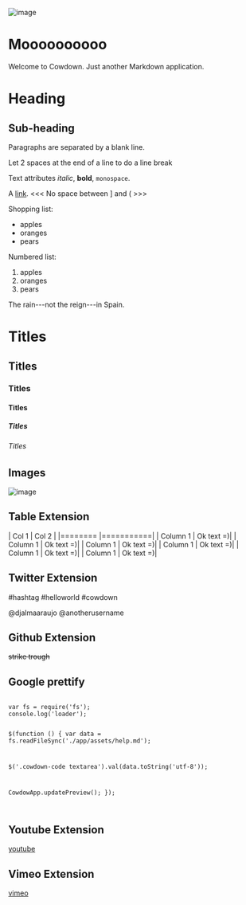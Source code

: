 ![image](http://i.imgur.com/tuOMoHp.png?1)

# Moooooooooo

Welcome to Cowdown. Just another Markdown application.

Heading
=======

Sub-heading
-----------

Paragraphs are separated
by a blank line.

Let 2 spaces at the end of a line to do a
line break

Text attributes *italic*,
**bold**, `monospace`.

A [link](http://example.com).
<<<   No space between ] and (  >>>

Shopping list:

 * apples
 * oranges
 * pears

Numbered list:

 1. apples
 2. oranges
 3. pears

The rain---not the reign---in
Spain.

# Titles
## Titles
### Titles
#### Titles
##### Titles
###### Titles

## Images
![image](http://i.imgur.com/CwC6ePx.png?)

## Table Extension

| Col 1    | Col 2     |
|========  |===========|
| Column 1 | Ok text =)|
| Column 1 | Ok text =)|
| Column 1 | Ok text =)|
| Column 1 | Ok text =)|
| Column 1 | Ok text =)|
| Column 1 | Ok text =)|

## Twitter Extension

#hashtag #helloworld #cowdown

@djalmaaraujo @anotherusername

## Github Extension
~~strike trough~~

## Google prettify

<code>
var fs = require('fs');
console.log('loader');

$(function () {
  var data = fs.readFileSync('./app/assets/help.md');

  $('.cowdown-code textarea').val(data.toString('utf-8'));

  CowdowApp.updatePreview();
});

</code>

## Youtube Extension
[youtube](https://www.youtube.com/watch?v=DlJEt2KU33I)

## Vimeo Extension
[vimeo](http://vimeo.com/100693599)
